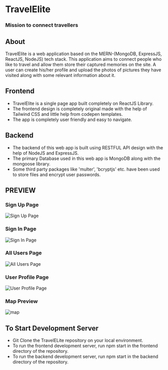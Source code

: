 # TravelElite
### Mission to connect travellers  
## About  
TravelElite is a web application based on the MERN-(MongoDB, ExpressJS, ReactJS, NodeJS) tech stack. This application aims to connect people who like to travel and allow them store their captured memories on the site. A user can create his/her profile and upload the photos of pictures they have visited along with some relevant information about it.  

## Frontend
- TravelElite is a single page app built completely on ReactJS Library.
- The frontend design is completely original made with the help of Tailwind CSS and little help from codepen templates.
- The app is completely user friendly and easy to navigate.

## Backend
- The backend of this web app is built using RESTFUL API design with the help of NodeJS and ExpressJS.
- The primary Database used in this web app is MongoDB along with the mongoose library.
- Some third party packages like 'multer', 'bcryptjs' etc. have been used to store files and encrypt user passwords.  

## PREVIEW
### Sign Up Page
![Sign Up Page](https://github.com/p-chhabra/MERN-Project/blob/master/Preview%20Images/all%20users.PNG)  
  
### Sign In Page
![Sign In Page](https://github.com/p-chhabra/MERN-Project/blob/master/Preview%20Images/sign%20in.png)  
  
### All Users Page
![All Users Page](https://github.com/p-chhabra/MERN-Project/blob/master/Preview%20Images/all%20users.png)  
  
### User Profile Page
![User Profile Page](https://github.com/p-chhabra/MERN-Project/blob/master/Preview%20Images/user%20profile.png)  
  
### Map Preview
![map](https://user-images.githubusercontent.com/92320908/216832634-3460fde9-5d51-447f-9a57-c9aa6ca11e03.PNG)  
  
## To Start Development Server
- Git Clone the TravelELite repository on your local environment.
- To run the frontend development server, run npm start in the frontend directory of the repository.
- To run the backend development server, run npm start in the backend directory of the repository.

